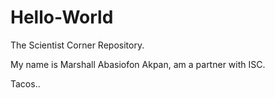 # Hello-World
The Scientist Corner Repository.

My name is Marshall Abasiofon Akpan,
am a partner with ISC. 

Tacos..
